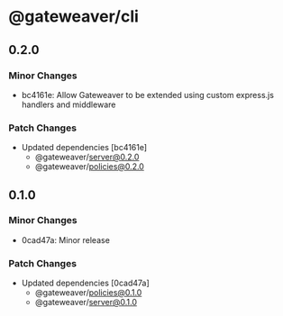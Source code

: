 # @gateweaver/cli

## 0.2.0

### Minor Changes

- bc4161e: Allow Gateweaver to be extended using custom express.js handlers and middleware

### Patch Changes

- Updated dependencies [bc4161e]
  - @gateweaver/server@0.2.0
  - @gateweaver/policies@0.2.0

## 0.1.0

### Minor Changes

- 0cad47a: Minor release

### Patch Changes

- Updated dependencies [0cad47a]
  - @gateweaver/policies@0.1.0
  - @gateweaver/server@0.1.0

